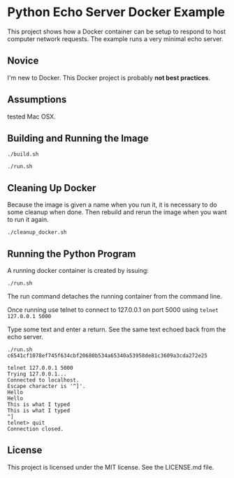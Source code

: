 # Python Echo Server Docker Example
This project shows how a Docker container can be setup to respond to host computer network requests.  The example runs a very minimal echo server.
 
## Novice
I'm new to Docker.  This Docker project is probably **not best practices**. 

## Assumptions
tested Mac OSX.

## Building and Running the Image

```
./build.sh
```

```
./run.sh
```


## Cleaning Up Docker
Because the image is given a name when you run it, it is necessary to do some cleanup when done.  Then rebuild and rerun the image when you want to run it again.

```
./cleanup_docker.sh
```


## Running the Python Program
A running docker container is created by issuing:

```
./run.sh
```

The run command detaches the running container from the command line.

Once running use telnet to connect to 127.0.0.1 on port 5000 using `telnet 127.0.0.1 5000`

Type some text and enter a return.  See the same text echoed back from the echo server.

```
./run.sh 
c6541cf1078ef745f634cbf20680b534a65340a53958de81c3609a3cda272e25

telnet 127.0.0.1 5000
Trying 127.0.0.1...
Connected to localhost.
Escape character is '^]'.
Hello
Hello
This is what I typed
This is what I typed
^]
telnet> quit
Connection closed.
```

## License
This project is licensed under the MIT license. See the LICENSE.md file.





